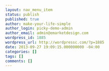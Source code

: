 ```yaml
---
layout: nav_menu_item
status: publish
published: true
author: make-your-life-simple
author_login: picky-demo-admin
author_email: admin@emarketdesign.com
wordpress_id: 1885
wordpress_url: http://wordpressc.com/?p=1885
date: 2013-09-27 19:09:15.000000000 -04:00
categories: []
tags: []
comments: []
---
```

 
